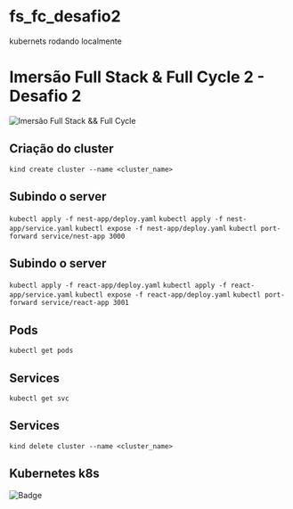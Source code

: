 # fs_fc_desafio2
kubernets rodando localmente
# Imersão Full Stack & Full Cycle 2 - Desafio 2

![Imersão Full Stack && Full Cycle](https://events-fullcycle.s3.amazonaws.com/events-fullcycle/static/site/img/grupo_4417.png)

## Criação do cluster
`kind create cluster --name <cluster_name>`

## Subindo o server

`kubectl apply -f nest-app/deploy.yaml`
`kubectl apply -f nest-app/service.yaml`
`kubectl expose -f nest-app/deploy.yaml`
`kubectl port-forward service/nest-app 3000`

## Subindo o server

`kubectl apply -f react-app/deploy.yaml`
`kubectl apply -f react-app/service.yaml`
`kubectl expose -f react-app/deploy.yaml`
`kubectl port-forward service/react-app 3001`

## Pods

`kubectl get pods`

## Services

`kubectl get svc`

## Services

`kind delete cluster --name <cluster_name>`

## Kubernetes k8s

![Badge](https://img.shields.io/static/v1?label=Go&message=reference&color=blue&style=for-the-badge&logo=ghost)
